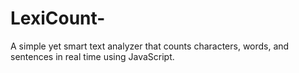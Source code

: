 # LexiCount-
A simple yet smart text analyzer that counts characters, words, and sentences in real time using JavaScript.
